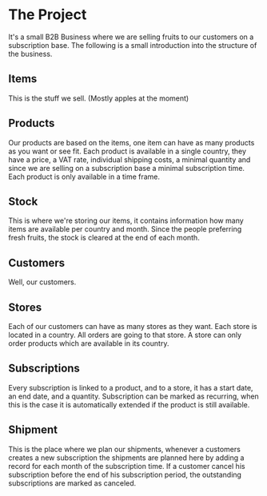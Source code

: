 The Project
===========

It's a small B2B Business where we are selling fruits to our customers on a subscription base. The following is a small introduction into the structure of the business.

Items
-----
This is the stuff we sell. (Mostly apples at the moment)

Products
--------
Our products are based on the items, one item can have as many products as you want or see fit. Each product is available in a single country, they have a price, a VAT rate, individual shipping costs, a minimal quantity and since we are selling on a subscription base a minimal subscription time. Each product is only available in a time frame. 

Stock
-----
This is where we're storing our items, it contains information how many items are available per country and month. Since the people preferring fresh fruits, the stock is cleared at the end of each month.   

Customers
---------
Well, our customers.

Stores
-------
Each of our customers can have as many stores as they want. Each store is located in a country. All orders are going to that store. A store can only order products which are available in its country. 

Subscriptions
-------------
Every subscription is linked to a product, and to a store, it has a start date, an end date, and a quantity. Subscription can be marked as recurring, when this is the case it is automatically extended if the product is still available.

Shipment
--------
This is the place where we plan our shipments, whenever a customers creates a new subscription the shipments are planned here by adding a record for each month of the subscription time. If a customer cancel his subscription before the end of his subscription period, the outstanding subscriptions are marked as canceled.
